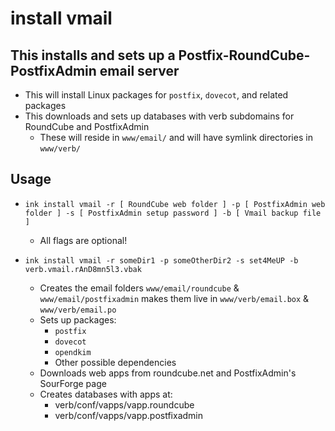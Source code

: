# install vmail

## This installs and sets up a Postfix-RoundCube-PostfixAdmin email server
- This will install Linux packages for `postfix`, `dovecot`, and related packages
- This downloads and sets up databases with verb subdomains for RoundCube and PostfixAdmin
  - These will reside in `www/email/` and will have symlink directories in `www/verb/`

## Usage
- `ink install vmail -r [ RoundCube web folder ] -p [ PostfixAdmin web folder ] -s [ PostfixAdmin setup password ] -b [ Vmail backup file ]`
  - All flags are optional!

- `ink install vmail -r someDir1 -p someOtherDir2 -s set4MeUP -b verb.vmail.rAnD8mn5l3.vbak`
  - Creates the email folders `www/email/roundcube` & `www/email/postfixadmin` makes them live in `www/verb/email.box` & `www/verb/email.po`
  - Sets up packages:
    - `postfix`
    - `dovecot`
    - `opendkim`
    - Other possible dependencies
  - Downloads web apps from roundcube.net and PostfixAdmin's SourForge page
  - Creates databases with apps at:
    - verb/conf/vapps/vapp.roundcube
    - verb/conf/vapps/vapp.postfixadmin
